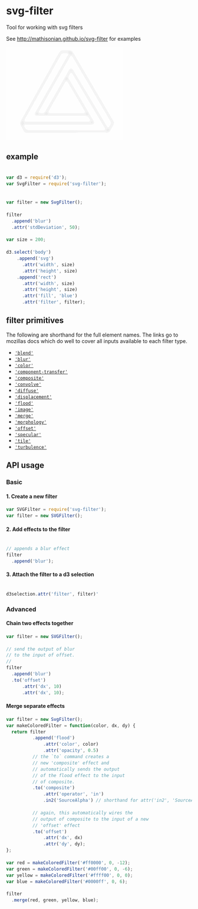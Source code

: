 # svg-filter
Tool for working with svg filters

See http://mathisonian.github.io/svg-filter for examples


![random filters](./img/tri.gif)

## example

```js

var d3 = require('d3');
var SvgFilter = require('svg-filter');


var filter = new SvgFilter();

filter
  .append('blur')
  .attr('stdDeviation', 50);

var size = 200;

d3.select('body')
    .append('svg')
      .attr('width', size)
      .attr('height', size)
    .append('rect')
      .attr('width', size)
      .attr('height', size)
      .attr('fill', 'blue')
      .attr('filter', filter);

```

## filter primitives 

The following are shorthand for the full element names. The links go to mozillas docs which do well to cover all inputs available to each filter type.

* [`'blend'`](https://developer.mozilla.org/en-US/docs/Web/SVG/Element/feBlend)
* [`'blur'`](https://developer.mozilla.org/en-US/docs/Web/SVG/Element/feGaussianBlur)
* [`'color'`](https://developer.mozilla.org/en-US/docs/Web/SVG/Element/feColorMatrix)
* [`'component-transfer'`](https://developer.mozilla.org/en-US/docs/Web/SVG/Element/feComponentTransfer)
* [`'composite'`](https://developer.mozilla.org/en-US/docs/Web/SVG/Element/feComposite)
* [`'convolve'`](https://developer.mozilla.org/en-US/docs/Web/SVG/Element/feConvolveMatrix)
* [`'diffuse'`](https://developer.mozilla.org/en-US/docs/Web/SVG/Element/feDiffuseLighting)
* [`'displacement'`](https://developer.mozilla.org/en-US/docs/Web/SVG/Element/feDisplacementMap)
* [`'flood'`](https://developer.mozilla.org/en-US/docs/Web/SVG/Element/feFlood)
* [`'image'`](https://developer.mozilla.org/en-US/docs/Web/SVG/Element/feImage)
* [`'merge'`](https://developer.mozilla.org/en-US/docs/Web/SVG/Element/feMerge)
* [`'morphology'`](https://developer.mozilla.org/en-US/docs/Web/SVG/Element/feMorphology)
* [`'offset'`](https://developer.mozilla.org/en-US/docs/Web/SVG/Element/feOffset)
* [`'specular'`](https://developer.mozilla.org/en-US/docs/Web/SVG/Element/feSpecularLighting)
* [`'tile'`](https://developer.mozilla.org/en-US/docs/Web/SVG/Element/feTile)
* [`'turbulence'`](https://developer.mozilla.org/en-US/docs/Web/SVG/Element/feTurbulence)
 

## API usage

### Basic 

#### 1. Create a new filter

```js
var SVGFilter = require('svg-filter');
var filter = new SVGFilter();
```

#### 2. Add effects to the filter

```js

// appends a blur effect
filter
  .append('blur');
```

#### 3. Attach the filter to a d3 selection

```js

d3selection.attr('filter', filter)'
```


### Advanced

#### Chain two effects together

```js
var filter = new SVGFilter();

// send the output of blur
// to the input of offset.
//
filter
  .append('blur')
  .to('offset')
      .attr('dx', 10)
      .attr('dx', 10);

```

#### Merge separate effects


```js
var filter = new SvgFilter();
var makeColoredFilter = function(color, dx, dy) {
  return filter
          .append('flood')
              .attr('color', color)
              .attr('opacity', 0.5)
          // the `to` command creates a
          // new 'composite' effect and
          // automatically sends the output
          // of the flood effect to the input
          // of composite.
          .to('composite')
              .attr('operator', 'in')
              .in2('SourceAlpha') // shorthand for attr('in2', 'SourceAlpha')

          // again, this automatically wires the
          // output of composite to the input of a new
          // 'offset' effect
          .to('offset')
              .attr('dx', dx)
              .attr('dy', dy);
};

var red = makeColoredFilter('#ff0000', 0, -12);
var green = makeColoredFilter('#00ff00', 0, -6);
var yellow = makeColoredFilter('#ffff00', 0, 0);
var blue = makeColoredFilter('#0000ff', 0, 6);

filter
  .merge(red, green, yellow, blue);
```

